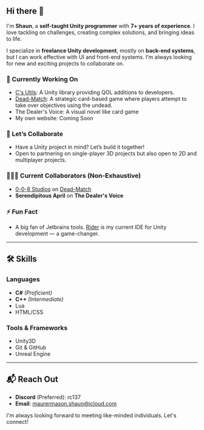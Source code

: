 ## Hi there 👋

I'm **Shaun**, a **self-taught Unity programmer** with **7+ years of experience**. I love tackling on challenges, creating complex solutions, and bringing ideas to life.

I specialize in **freelance Unity development**, mostly on **back-end systems**, but I can work effective with UI and front-end systems. I’m always looking for new and exciting projects to collaborate on.

### 🔭 Currently Working On
- [C's Utils](https://github.com/R-C137/CsUtils): A Unity library providing QOL additions to developers.
- [Dead-Match](https://www.instagram.com/deeadmatch/): A strategic card-based game where players attempt to take over objectives using the undead.
- The Dealer's Voice: A visual novel like card game
- My own website: Coming Soon

### 🤝 Let’s Collaborate
- Have a Unity project in mind? Let’s build it together!
- Open to partnering on single-player 3D projects but also open to 2D and multiplayer projects.


### 🧑‍🤝‍🧑 Current Collaborators (Non-Exhaustive)
- [0-0-8 Studios](https://0-0-8studios.com/) on [Dead-Match](https://www.instagram.com/deeadmatch/)
- **Serendipitous April** on **The Dealer's Voice**

### ⚡ Fun Fact
- A big fan of Jetbrains tools. [Rider](https://www.jetbrains.com/rider/) is my current IDE for Unity development — a game-changer.

---

## 🛠️ Skills

### Languages
- **C#** *(Proficient)*
- **C++** *(Intermediate)*
- Lua
- HTML/CSS

### Tools & Frameworks
- Unity3D
- Git & GitHub
- Unreal Engine

---

## 📬 Reach Out

- **Discord** (Preferred): rc137
- **Email**: maurermason.shaun@icloud.com

I'm always looking forward to meeting like-minded individuals. Let's connect!
